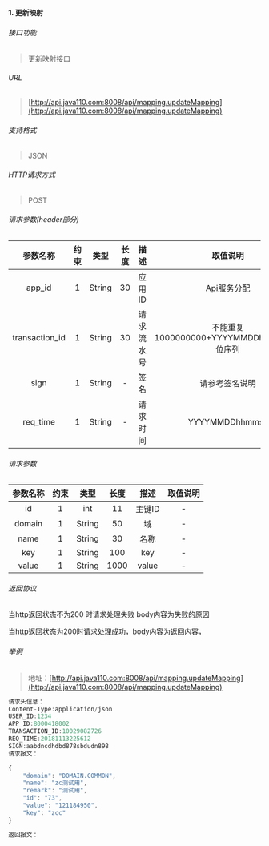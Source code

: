 

**1\. 更新映射**
###### 接口功能
> 更新映射接口

###### URL
> [http://api.java110.com:8008/api/mapping.updateMapping](http://api.java110.com:8008/api/mapping.updateMapping)

###### 支持格式
> JSON

###### HTTP请求方式
> POST

###### 请求参数(header部分)
|参数名称|约束|类型|长度|描述|取值说明|
| :-: | :-: | :-: | :-: | :-: | :-:|
|app_id|1|String|30|应用ID|Api服务分配                      |
|transaction_id|1|String|30|请求流水号|不能重复 1000000000+YYYYMMDDhhmmss+6位序列 |
|sign|1|String|-|签名|请参考签名说明|
|req_time|1|String|-|请求时间|YYYYMMDDhhmmss|

###### 请求参数
|参数名称|约束|类型|长度|描述|取值说明|
| :-: | :-: | :-: | :-: | :-: | :-: |
|id|1|int|11|主键ID|-|
|domain|1|String|50|域|-|
|name|1|String|30|名称|-|
|key|1|String|100|key|-|
|value|1|String|1000|value|-|

###### 返回协议

当http返回状态不为200 时请求处理失败 body内容为失败的原因

当http返回状态为200时请求处理成功，body内容为返回内容，


###### 举例
> 地址：[http://api.java110.com:8008/api/mapping.updateMapping](http://api.java110.com:8008/api/mapping.updateMapping)

``` javascript
请求头信息：
Content-Type:application/json
USER_ID:1234
APP_ID:8000418002
TRANSACTION_ID:10029082726
REQ_TIME:20181113225612
SIGN:aabdncdhdbd878sbdudn898
请求报文：

{
	"domain": "DOMAIN.COMMON",
	"name": "zc测试用",
	"remark": "测试用",
	"id": "73",
	"value": "121184950",
	"key": "zcc"
}

返回报文：


```
